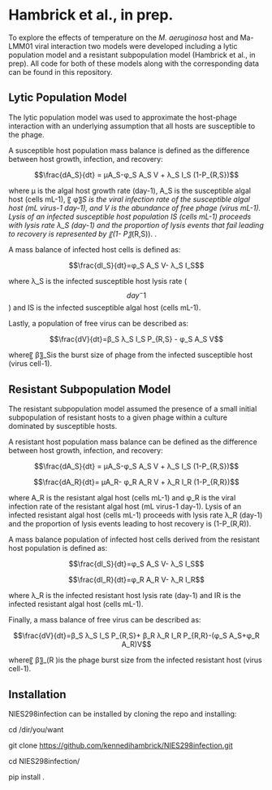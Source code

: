 # Hambrick et al., in prep.
To explore the effects of temperature on the _M. aeruginosa_ host and Ma-LMM01 viral interaction two models were developed including a lytic population model and a resistant subpopulation model (Hambrick et al., in prep). All code for both of these models along with the corresponding data can be found in this repository.

**Lytic Population Model**
----------------------------
The lytic population model was used to approximate the host-phage interaction with an underlying assumption that all hosts are susceptible to the phage.

A susceptible host population mass balance is defined as the difference between host growth, infection, and recovery:

$$\frac{dA_S}{dt} = μA_S-φ_S A_S V + λ_S I_S (1-P_{R,S})$$

where μ is the algal host growth rate (day-1), A_S is the susceptible algal host (cells mL-1), 〖 φ〗_S is the viral infection rate of the susceptible algal host (mL virus-1 day-1), and V is the abundance of free phage (virus mL-1). Lysis of an infected susceptible host population IS (cells mL-1) proceeds with lysis rate λ_S (day-1) and the proportion of lysis events that fail leading to recovery is represented by 〖(1- P〗_(R,S)). . 

A mass balance of infected host cells is defined as:

$$\frac{dI_S}{dt}=φ_S A_S V- λ_S I_S$$

where λ_S  is the infected susceptible host lysis rate ($$day^-1$$) and IS is the infected susceptible algal host (cells mL-1). 

Lastly, a population of free virus can be described as:

$$\frac{dV}{dt}=β_S λ_S I_S P_{R,S} - φ_S A_S V$$

where〖 β〗_Sis the burst size of phage from the infected susceptible host (virus cell-1). 

**Resistant Subpopulation Model**
----------------------------------
The resistant subpopulation model assumed the presence of a small initial subpopulation of resistant hosts to a given phage within a culture dominated by susceptible hosts. 

A resistant host population mass balance can be defined as the difference between host growth, infection, and recovery:  

$$\frac{dA_S}{dt} = μA_S-φ_S A_S V + λ_S I_S (1-P_{R,S})$$

$$\frac{dA_R}{dt}= μA_R- φ_R A_R V + λ_R I_R (1-P_{R,R})$$

where A_R is the resistant algal host (cells mL-1) and φ_R is the viral infection rate of the resistant algal host (mL virus-1 day-1). Lysis of an infected resistant algal host (cells mL-1) proceeds with lysis rate λ_R (day-1) and the proportion of lysis events leading to host recovery is (1-P_(R,R)).

A mass balance population of infected host cells derived from the resistant host population is defined as:

$$\frac{dI_S}{dt}=φ_S A_S V- λ_S I_S$$

$$\frac{dI_R}{dt}=φ_R A_R V- λ_R I_R$$

where λ_R is the infected resistant host lysis rate (day-1) and IR is the infected resistant algal host (cells mL-1). 

Finally, a mass balance of free virus can be described as:

$$\frac{dV}{dt}=β_S λ_S I_S P_{R,S}+ β_R λ_R I_R P_{R,R}-(φ_S A_S+φ_R A_R)V$$

where〖 β〗_(R )is the phage burst size from the infected resistant host (virus cell-1). 

**Installation**
--------------------------------------------------------------------
NIES298infection can be installed by cloning the repo and installing:

cd /dir/you/want

git clone https://github.com/kennedihambrick/NIES298infection.git

cd NIES298infection/

pip install .
